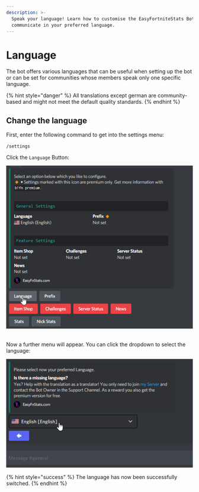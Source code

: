 ```yaml
---
description: >-
  Speak your language! Learn how to customise the EasyFortniteStats Bot to
  communicate in your preferred language.
---
```


# Language

The bot offers various languages that can be useful when setting up the bot or can be set for communities whose members speak only one specific language.&#x20;

{% hint style="danger" %}
All translations except german are community-based and might not meet the default quality standards.
{% endhint %}

## Change the language

First, enter the following command to get into the settings menu:

```
/settings
```

Click the `Language` Button:

![](../.gitbook/assets/7w0IX7G0d7.gif)

\
Now a further menu will appear. You can click the dropdown to select the language:

![](../.gitbook/assets/NThSQpafIq.gif)

{% hint style="success" %}
The language has now been successfully switched.
{% endhint %}



